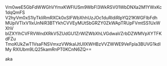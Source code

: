 Vm0weE5GbFdWWGhVYmxKWFlUSm9WbFl3WkRSV01WbDNXa2M1YWxKc1dqQmFS
V2hyVm0xS1IyTkliRmRXCk0xSlFWbXhhUzJOc1duRldiRlpYQ21KWGFIbFdh
MUpIVTIxV1IxUnNiR3BTYkhCVVEyMUtSbGRZY0ZkWApTRUpFVmtSS1UxWXhV
blZXYlhCVFRVWndXRkV5ZUdGU1ZrWlZWbXhLVGdwaVZrbDZWMVpXYTFKdFZu
TmoKUkZwT1VsaFNSVmxzVWtkalJtUllXWHBzVVZWWE9VeFpla3BUVG1kdlMy
RXlUbm9LQ25kamRnPT0KCnN6ZQ==

aka